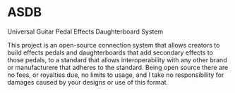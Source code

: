 # ASDB
Universal Guitar Pedal Effects Daughterboard System

This project is an open-source connection system that allows creators to build effects pedals and daughterboards that add secondary effects to those pedals, to a standard that allows interoperability with any other brand or manufacturere that adheres to the standard. Being open source there are no fees, or royalties due, no limits to usage, and I take no responsibility for damages caused by your designs or use of this format.
